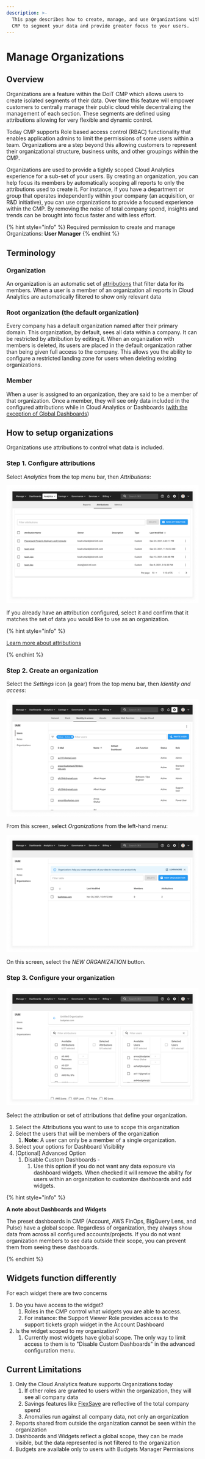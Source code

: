 ```yaml
---
description: >-
  This page describes how to create, manage, and use Organizations within the
  CMP to segment your data and provide greater focus to your users.
---
```


# Manage Organizations

## Overview<a href="overview" id="overview"></a>

Organizations are a feature within the DoiT CMP which allows users to create isolated segments of their data. Over time this feature will empower customers to centrally manage their public cloud while decentralizing the management of each section. These segments are defined using attributions allowing for very flexible and dynamic control.

Today CMP supports Role based access control (RBAC) functionality that enables application admins to limit the permissions of some users within a team. Organizations are a step beyond this allowing customers to represent their organizational structure, business units, and other groupings within the CMP.

Organizations are used to provide a tightly scoped Cloud Analytics experience for a sub-set of your users. By creating an organization, you can help focus its members by automatically scoping all reports to only the attributions used to create it. For instance, if you have a department or group that operates independently within your company (an acquisition, or R\&D initiative), you can use organizations to provide a focused experience within the CMP. By removing the noise of total company spend, insights and trends can be brought into focus faster and with less effort.

{% hint style="info" %}
Required permission to create and manage Organizations: **User Manager**
{% endhint %}

## Terminology <a href="how-to-setup-organizations" id="how-to-setup-organizations"></a>

### Organization

An organization is an automatic set of [attributions](../cloud-analytics/attributing-cloud-spend.md) that filter data for its members. When a user is a member of an organization all reports in Cloud Analytics are automatically filtered to show only relevant data

### Root organization (the default organization)

Every company has a default organization named after their primary domain. This organization, by default, sees all data within a company. It can be restricted by attribution by editing it. When an organization with members is deleted, its users are placed in the default organization rather than being given full access to the company. This allows you the ability to configure a restricted landing zone for users when deleting existing organizations.

### Member

When a user is assigned to an organization, they are said to be a member of that organization. Once a member, they will see only data included in the configured attributions while in Cloud Analytics or Dashboards ([with the exception of Global Dashboards](manage-organizations.md))

## How to setup organizations<a href="how-to-setup-organizations" id="how-to-setup-organizations"></a>

Organizations use attributions to control what data is included.

### Step 1. Configure attributions<a href="step-1-configure-attributions" id="step-1-configure-attributions"></a>

Select _Analytics_ from the top menu bar, then _Attributions_:

![A screenshot showing the Attributions tab](../.gitbook/assets/attributions-screen.png)

If you already have an attribution configured, select it and confirm that it matches the set of data you would like to use as an organization.

{% hint style="info" %}

[Learn more about attributions](../cloud-analytics/attributing-cloud-spend.md#creating-an-attribution.png)

{% endhint %}

### Step 2. Create an organization <a href="step-2-create-an-organization" id="step-2-create-an-organization"></a>

Select the _Settings_ icon (a gear) from the top menu bar, then _Identity and access_:

![A screenshot showing the _Identity and access_ screen](../.gitbook/assets/iam-screen.png)

From this screen, select _Organizations_ from the left-hand menu:

![A screenshot showing the Organizations menu](../.gitbook/assets/iam-org-screen.png)

On this screen, select the _NEW ORGANIZATION_ button.

### Step 3. Configure your organization <a href="step-3-configure-your-organization" id="step-3-configure-your-organization"></a>

![A screenshot showing the organization configuration screen](../.gitbook/assets/new-organization-screen.png)

Select the attribution or set of attributions that define your organization.

1. Select the Attributions you want to use to scope this organization
2. Select the users that will be members of the organization
   1. **Note:** A user can only be a member of a single organization.
3. Select your options for Dashboard Visibility
4. \[Optional] Advanced Option
   1. Disable Custom Dashboards -
      1. Use this option if you do not want any data exposure via dashboard widgets. When checked it will remove the ability for users within an organization to customize dashboards and add widgets.

{% hint style="info" %}

**A note about Dashboards and Widgets**

The preset dashboards in CMP (Account, AWS FinOps, BigQuery Lens, and Pulse) have a global scope. Regardless of organization, they always show data from across all configured accounts/projects. If you do not want organization members to see data outside their scope, you can prevent them from seeing these dashboards.

{% endhint %}

## Widgets function differently<a href="widgets-function-differently" id="widgets-function-differently"></a>

For each widget there are two concerns

1. Do you have access to the widget?
   1. Roles in the CMP control what widgets you are able to access.
   2. For instance: the Support Viewer Role provides access to the support tickets graph widget in the Account Dashboard
2. Is the widget scoped to my organization?
   1. Currently most widgets have global scope. The only way to limit access to them is to "Disable Custom Dashboards" in the advanced configuration menu.

## Current Limitations

1. Only the Cloud Analytics feature supports Organizations today
   1. If other roles are granted to users within the organization, they will see all company data
   2. Savings features like [FlexSave](../flexsave-aws/overview.md) are reflective of the total company spend
   3. Anomalies run against all company data, not only an organization
2. Reports shared from outside the organization cannot be seen within the organization
3. Dashboards and Widgets reflect a global scope, they can be made visible, but the data represented is not filtered to the organization
4. Budgets are available only to users with Budgets Manager Permissions

